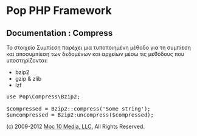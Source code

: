 Pop PHP Framework
=================

Documentation : Compress
------------------------

Το στοιχείο Συμπίεση παρέχει μια τυποποιημένη μέθοδο για τη συμπίεση και αποσυμπίεση των δεδομένων και αρχείων μέσω τις μεθόδους που υποστηρίζονται:

* bzip2
* gzip &amp; zlib
* lzf

<pre>
use Pop\Compress\Bzip2;

$compressed = Bzip2::compress('Some string');
$uncompressed = Bzip2:uncompress($compressed);
</pre>

(c) 2009-2012 [Moc 10 Media, LLC.](http://www.moc10media.com) All Rights Reserved.
